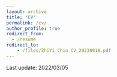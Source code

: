 ```yaml
---
layout: archive
title: "CV"
permalink: /cv/
author_profile: true
redirect_from:
  - /resume
redirect_to:
    - /files/ZhiYi_Chin_CV_20230918.pdf
---
```


Last update: 2022/03/05